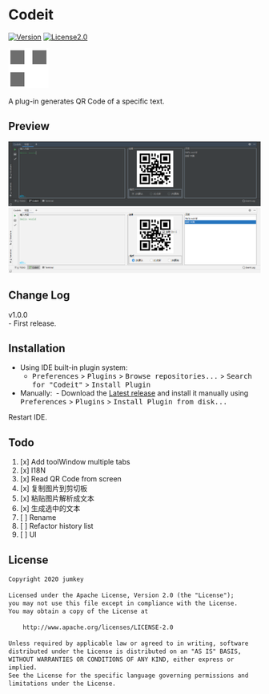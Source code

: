 # Codeit

[![Version](https://img.shields.io/badge/version-1.0.0-green.svg)](https://github.com/jumkey/Codeit/releases/latest)
[![License2.0](https://img.shields.io/badge/license-Apache%202.0-blue.svg)](https://www.apache.org/licenses/LICENSE-2.0.html)

![](src/main/resources/META-INF/pluginIcon.svg)

A plug-in generates QR Code of a specific text.

## Preview

![](preview/pic_001.png)
![](preview/pic_002.png)

## Change Log
v1.0.0<br> - First release.<br>

## Installation
- Using IDE built-in plugin system:
  - <kbd>Preferences</kbd> > <kbd>Plugins</kbd> > <kbd>Browse repositories...</kbd> > <kbd>Search for "Codeit"</kbd> > <kbd>Install Plugin</kbd>
- Manually:
  - Download the [Latest release](https://github.com/jumkey/Codeit/releases/latest) and install it manually using <kbd>Preferences</kbd> > <kbd>Plugins</kbd> > <kbd>Install Plugin from disk...</kbd>
  
Restart IDE.

## Todo
1. [x] Add toolWindow multiple tabs
1. [x] I18N
1. [x] Read QR Code from screen
1. [x] 复制图片到剪切板
1. [x] 粘贴图片解析成文本
1. [x] 生成选中的文本
1. [ ] Rename
1. [ ] Refactor history list
1. [ ] UI

## License

    Copyright 2020 jumkey

    Licensed under the Apache License, Version 2.0 (the "License");
    you may not use this file except in compliance with the License.
    You may obtain a copy of the License at

        http://www.apache.org/licenses/LICENSE-2.0

    Unless required by applicable law or agreed to in writing, software
    distributed under the License is distributed on an "AS IS" BASIS,
    WITHOUT WARRANTIES OR CONDITIONS OF ANY KIND, either express or implied.
    See the License for the specific language governing permissions and
    limitations under the License.
